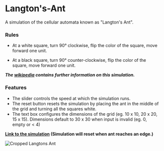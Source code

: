 # Langton's-Ant
A simulation of the cellular automata known as "Langton's Ant".

### Rules

* At a white square, turn 90° clockwise, flip the color of the square, move forward one unit.

* At a black square, turn 90° counter-clockwise, flip the color of the square, move forward one unit.

___The [wikipedia](https://en.wikipedia.org/wiki/Langton%27s_ant) contains further information on this simulation.___



### Features

* The slider controls the speed at which the simulation runs.
* The reset button resets the simulation by placing the ant in the middle of the grid and turning all the squares white.
* The text box configures the dimensions of the grid (eg. 10 x 10, 20 x 20, 15 x 15). Dimensions default to 30 x 30 when input is invalid (eg. 0, empty or < 4)



**[Link to the simulation](https://ompatel03.github.io/Langtons-Ant/) (Simulation will reset when ant reaches an edge.)**

![Cropped Langtons Ant](https://user-images.githubusercontent.com/74339618/119249077-f286a980-bb63-11eb-90b7-fef44b112b3d.gif)
